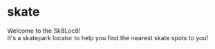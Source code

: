# skate
Welcome to the Sk8Loc8!  
It's a skatepark locator to help you find the nearest skate spots to you!